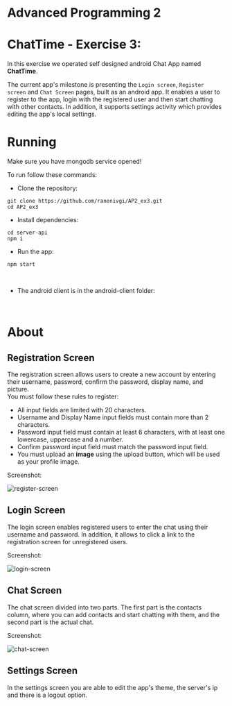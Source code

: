 # Advanced Programming 2

# ChatTime - Exercise 3:

In this exercise we operated self designed android Chat App named <b>ChatTime</b>. <br />

The current app's milestone is presenting the `Login screen`, `Register screen` and `Chat Screen` pages, built as an android app. It enables a user to register to the app, login with the registered user and then start chatting with other contacts. In addition, it supports settings activity which provides editing the app's local settings.<br />

# Running
Make sure you have mongodb service opened!

To run follow these commands: <br />

-   Clone the repository: <br />

```shell
git clone https://github.com/ranenivgi/AP2_ex3.git
cd AP2_ex3
```

-   Install dependencies: <br />

```shell
cd server-api
npm i
```

-   Run the app: <br />

```shell
npm start
```

<br />

-   The android client is in the android-client folder: <br />

<br />

# About

## Registration Screen

The registration screen allows users to create a new account by entering their username, password, confirm the password, display name, and picture.<br>
You must follow these rules to register:

-   All input fields are limited with 20 characters.
-   Username and Display Name input fields must contain more than 2 characters.
-   Password input field must contain at least 6 characters, with at least one lowercase, uppercase and a number.
-   Confirm password input field must match the password input field.
-   You must upload an <b>image</b> using the upload button, which will be used as your profile image.

Screenshot:

![register-screen](https://github.com/ranenivgi/AP2_ex1B/assets/118674164/8d33b747-4a8a-4f1a-9e87-38128c92f440)

## Login Screen

The login screen enables registered users to enter the chat using their username and password. In addition, it allows to click a link to the registration screen for unregistered users.

Screenshot:

![login-screen](https://github.com/ranenivgi/AP2_ex1B/assets/118674164/663758e6-e3c7-427d-a78d-9413b28375a5)

## Chat Screen

The chat screen divided into two parts. The first part is the contacts column, where you can add contacts and start chatting with them, and the second part is the actual chat.

Screenshot:

![chat-screen](https://github.com/ranenivgi/AP2_ex1B/assets/118674164/0660f025-bb8d-41f2-9f7d-ad5532dd8ac6)

## Settings Screen
In the settings screen you are able to edit the app's theme, the server's ip and there is a logout option.
